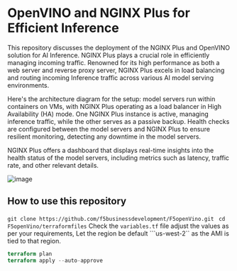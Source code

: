 # OpenVINO and NGINX Plus for Efficient Inference
This repository discusses the deployment of the NGINX Plus and OpenVINO solution for AI Inference. NGINX Plus plays a crucial role in efficiently managing incoming traffic. Renowned for its high performance as both a web server and reverse proxy server, NGINX Plus excels in load balancing and routing incoming Inference traffic across various AI model serving environments.

Here's the architecture diagram for the setup: model servers run within containers on VMs, with NGINX Plus operating as a load balancer in High Availability (HA) mode. One NGINX Plus instance is active, managing inference traffic, while the other serves as a passive backup. Health checks are configured between the model servers and NGINX Plus to ensure resilient monitoring, detecting any downtime in the model servers.

NGINX Plus offers a dashboard that displays real-time insights into the health status of the model servers, including metrics such as latency, traffic rate, and other relevant details.

![image](https://github.com/f5businessdevelopment/F5openVino/assets/13858248/447028cc-8835-42c6-bf4b-2917ae842abd)

## How to use this repository

```git clone https://github.com/f5businessdevelopment/F5openVino.git```
``` cd F5openVino/terraformfiles```
Check the ```variables.tf``` file adjust the values as per your requirements, Let the region be default ```us-west-2`` as the AMI is tied to that region.
```terraform init
terraform plan
terraform apply --auto-approve
```
